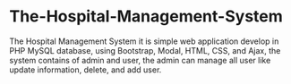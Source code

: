 # The-Hospital-Management-System
The Hospital Management System it is simple web application develop in PHP MySQL database, using Bootstrap, Modal, HTML, CSS, and Ajax, the system contains of admin and user, the admin can manage all user like update information, delete, and add user.
